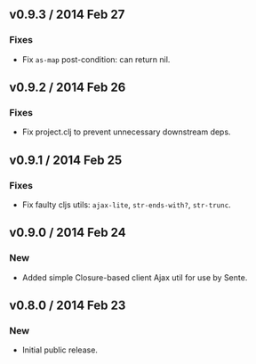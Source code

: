 ## v0.9.3 / 2014 Feb 27

### Fixes

 * Fix `as-map` post-condition: can return nil.


## v0.9.2 / 2014 Feb 26

### Fixes

 * Fix project.clj to prevent unnecessary downstream deps.


## v0.9.1 / 2014 Feb 25

### Fixes

 * Fix faulty cljs utils: `ajax-lite`, `str-ends-with?`, `str-trunc`.


## v0.9.0 / 2014 Feb 24

### New

 * Added simple Closure-based client Ajax util for use by Sente.


## v0.8.0 / 2014 Feb 23

### New

 * Initial public release.
